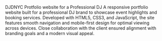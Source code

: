 DJDNYC
Protfolio website for a Professional DJ
A responsive portfolio website built for a professional DJ brand to showcase event highlights and booking services. Developed with HTML5, CSS3, and JavaScript, the site features smooth navigation and mobile-first design for optimal viewing across devices. Close collaboration with the client ensured alignment with branding goals and a modern visual appeal.
